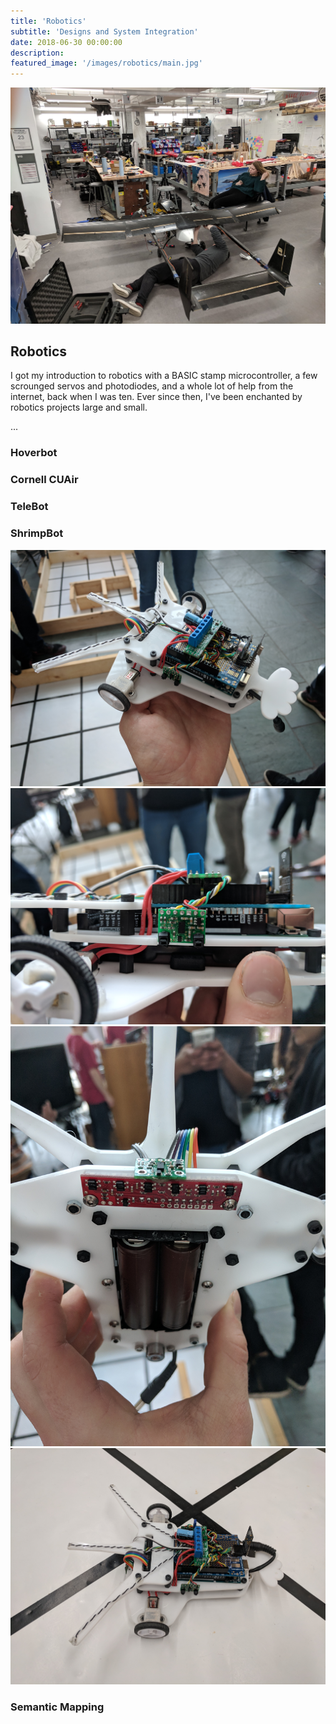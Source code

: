 ```yaml
---
title: 'Robotics'
subtitle: 'Designs and System Integration'
date: 2018-06-30 00:00:00
description:
featured_image: '/images/robotics/main.jpg'
---
```


![](/images/robotics/main.jpg)

## Robotics
I got my introduction to robotics with a BASIC stamp microcontroller, a few scrounged servos and photodiodes, and a whole lot of help from the internet, back when I was ten. Ever since then, I've been enchanted by robotics projects large and small. 

...


### Hoverbot


### Cornell CUAir


### TeleBot


### ShrimpBot
<div class="gallery" data-columns="1">
    <img src="/images/shrimpbot/sb_main.jpg">
    <img src="/images/shrimpbot/sb_side.jpg">
    <img src="/images/shrimpbot/sb_underside.jpg">
    <img src="/images/shrimpbot/sb_grid.jpg">
</div>

### Semantic Mapping